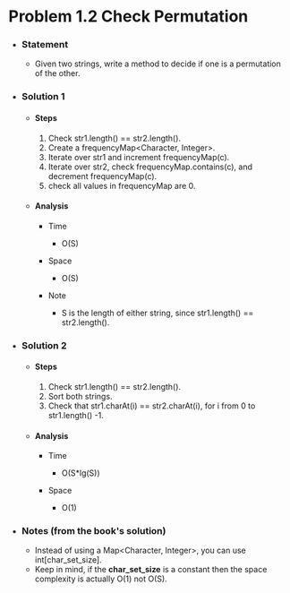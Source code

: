 # Problem 1.2 Check Permutation

- ### Statement

  - Given two strings, write a method to decide if one is a permutation of the
    other.

- ### Solution 1

  - #### Steps

    1. Check str1.length() == str2.length().
    2. Create a frequencyMap<Character, Integer>.
    3. Iterate over str1 and increment frequencyMap\(c).
    4. Iterate over str2, check frequencyMap.contains\(c), and decrement frequencyMap\(c).
    5. check all values in frequencyMap are 0.

  - #### Analysis

    - Time

      - O(S)

    - Space

      - O(S)

    - Note
      - S is the length of either string, since str1.length() == str2.length().

- ### Solution 2

  - #### Steps

    1. Check str1.length() == str2.length().
    2. Sort both strings.
    3. Check that str1.charAt(i) == str2.charAt(i), for i from 0 to str1.length() -1.

  - #### Analysis

    - Time

      - O(S\*lg(S))

    - Space

      - O(1)

- ### Notes (from the book's solution)

  - Instead of using a Map<Character, Integer>, you can use int[char_set_size].
  - Keep in mind, if the **char_set_size** is a constant then the space complexity is actually O(1) not O(S).
